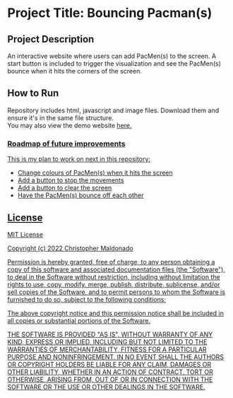 <h1>Project Title: Bouncing Pacman(s)</h1>

<h2>Project Description</h2>
An interactive website where users can add PacMen(s) to the screen. A start button is included to trigger the visualization and see the PacMen(s) bounce when it hits the corners of the screen.

<h2>How to Run</h2>
Repository includes html, javascript and image files. Download them and ensure it's in the same file structure.
<br>You may also view the demo website <a href="https://jadewee.github.io/projects/pacmen.html">here.

<h3>Roadmap of future improvements</h3>
  This is my plan to work on next in this repository:
  <ul>
    <li>Change colours of PacMen(s) when it hits the screen</li>
    <li>Add a button to stop the movements</li>
    <li>Add a button to clear the screen</li>
    <li>Have the PacMen(s) bounce off each other</li>
  </ul>

<h2>License</h3>
MIT License

Copyright (c) 2022 Christopher Maldonado

Permission is hereby granted, free of charge, to any person obtaining a copy of this software and associated documentation files (the "Software"), to deal in the Software without restriction, including without limitation the rights to use, copy, modify, merge, publish, distribute, sublicense, and/or sell copies of the Software, and to permit persons to whom the Software is furnished to do so, subject to the following conditions:

The above copyright notice and this permission notice shall be included in all copies or substantial portions of the Software.

THE SOFTWARE IS PROVIDED "AS IS", WITHOUT WARRANTY OF ANY KIND, EXPRESS OR IMPLIED, INCLUDING BUT NOT LIMITED TO THE WARRANTIES OF MERCHANTABILITY, FITNESS FOR A PARTICULAR PURPOSE AND NONINFRINGEMENT. IN NO EVENT SHALL THE AUTHORS OR COPYRIGHT HOLDERS BE LIABLE FOR ANY CLAIM, DAMAGES OR OTHER LIABILITY, WHETHER IN AN ACTION OF CONTRACT, TORT OR OTHERWISE, ARISING FROM, OUT OF OR IN CONNECTION WITH THE SOFTWARE OR THE USE OR OTHER DEALINGS IN THE SOFTWARE.
